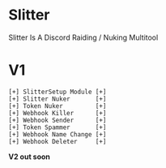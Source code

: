 #                                   Slitter 
Slitter Is A Discord Raiding / Nuking Multitool


# V1
```
[+] SlitterSetup Module [+]
[+] Slitter Nuker       [+]
[+] Token Nuker         [+]
[+] Webhook Killer      [+]
[+] Webhook Sender      [+]
[+] Token Spammer       [+]
[+] Webhook Name Change [+]
[+] Webhook Deleter     [+]
```

**V2 out soon**
